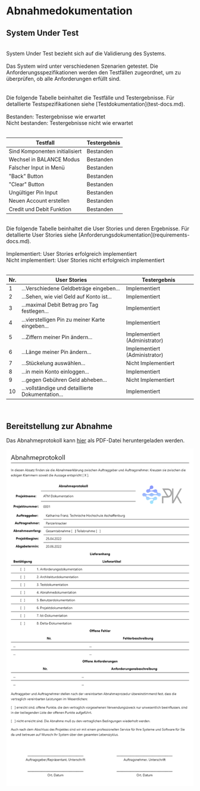 # Abnahmedokumentation

## System Under Test

</br>
System Under Test bezieht sich auf die Validierung des Systems.
</br>
</br>
Das System wird unter verschiedenen Szenarien getestet. Die Anforderungsspezifikationen werden den Testfällen zugeordnet, um zu überprüfen, ob alle Anforderungen erfüllt sind.
</br>
</br>
</br>
Die folgende Tabelle beinhaltet die Testfälle und Testergebnisse. Für detallierte Testspezifikationen siehe [Testdokumentation](test-docs.md).
</br>
</br>
Bestanden: Testergebnisse wie erwartet
</br>
Nicht bestanden: Testergebnisse nicht wie erwartet
</br>
</br>

| Testfall                       | Testergebnis |
| ------------------------------ | ------------ |
| Sind Komponenten initialisiert | Bestanden    |
| Wechsel in BALANCE Modus       | Bestanden    |
| Falscher Input in Menü         | Bestanden    |
| "Back" Button                  | Bestanden    |
| "Clear" Button                 | Bestanden    |
| Ungültiger Pin Input           | Bestanden    |
| Neuen Account erstellen        | Bestanden    |
| Credit und Debit Funktion      | Bestanden    |

</br>
Die folgende Tabelle beinhaltet die User Stories und deren Ergebnisse. Für detallierte User Stories siehe [Anforderungsdokumentation](requirements-docs.md).
</br>
</br>
Implementiert: User Stories erfolgreich implementiert
</br>
Nicht implementiert: User Stories nicht erfolgreich implementiert
</br>
</br>

| Nr. | User Stories                                      | Testergebnis                  |
| --- | ------------------------------------------------- | ----------------------------- |
| 1   | ...Verschiedene Geldbeträge eingeben...           | Implementiert                 |
| 2   | ...Sehen, wie viel Geld auf Konto ist...          | Implementiert                 |
| 3   | ...maximal Debit Betrag pro Tag festlegen...      | Implementiert                 |
| 4   | ...vierstelligen Pin zu meiner Karte eingeben...  | Implementiert                 |
| 5   | ...Ziffern meiner Pin ändern...                   | Implementiert (Administrator) |
| 6   | ...Länge meiner Pin ändern...                     | Implementiert (Administrator) |
| 7   | ...Stückelung auswählen...                        | Nicht Implementiert           |
| 8   | ...in mein Konto einloggen...                     | Implementiert                 |
| 9   | ...gegen Gebühren Geld abheben...                 | Nicht Implementiert           |
| 10  | ...vollständige und detaillierte Dokumentation... | Implementiert                 |

</br>

## Bereitstellung zur Abnahme

Das Abnahmeprotokoll kann [hier](https://github.com/thieleju/ATM/raw/main/abnahmeprotokoll.pdf) als PDF-Datei heruntergeladen werden.

![Exceptions](images/abnahmeprotokoll.png "Abnahmeprotokoll")
